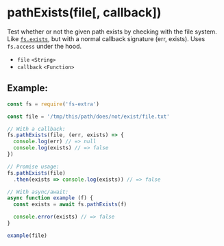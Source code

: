 # pathExists(file[, callback])

Test whether or not the given path exists by checking with the file system. Like [`fs.exists`](https://nodejs.org/api/fs.html#fs_fs_exists_path_callback), but with a normal callback signature (err, exists). Uses `fs.access` under the hood.

- `file` `<String>`
- `callback` `<Function>`

## Example:

```js
const fs = require('fs-extra')

const file = '/tmp/this/path/does/not/exist/file.txt'

// With a callback:
fs.pathExists(file, (err, exists) => {
  console.log(err) // => null
  console.log(exists) // => false
})

// Promise usage:
fs.pathExists(file)
  .then(exists => console.log(exists)) // => false

// With async/await:
async function example (f) {
  const exists = await fs.pathExists(f)

  console.error(exists) // => false
}

example(file)
```
